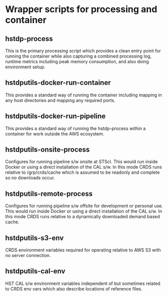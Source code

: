 # Wrapper scripts for processing and container

## hstdp-process

This is the primary processing script which provides a clean entry
point for running the container while also capturing a combined
processing log, runtime metrics including peak memory consumption, and
also doing environment setup.

## hstdputils-docker-run-container

This provides a standard way of running the container including mapping in
any host directories and mapping any required ports.

## hstdputils-docker-run-pipeline

This provides a standard way of running the hstdp-process within a container
for work outside the AWS ecosystem.

## hstdputils-onsite-process

Configures for running pipeline s/w onsite at STScI.  This would run inside
Docker or using a direct installation of the CAL s/w.  In this mode CRDS
runs relative to /grp/crds/cache which is assumed to be readonly and complete
so no downloads occur.

## hstdputils-remote-process

Configures for running pipeline s/w offsite for development or
personal use.  This would run inside Docker or using a direct
installation of the CAL s/w.  In this mode CRDS runs relative to
a dynamically downloaded demand based cache.

## hstdputils-s3-env

CRDS environment variables required for operating relative to AWS S3
with no server connection.

## hstdputils-cal-env

HST CAL s/w environment variables independent of but sometimes related
to CRDS env vars which also describe locations of reference files.

